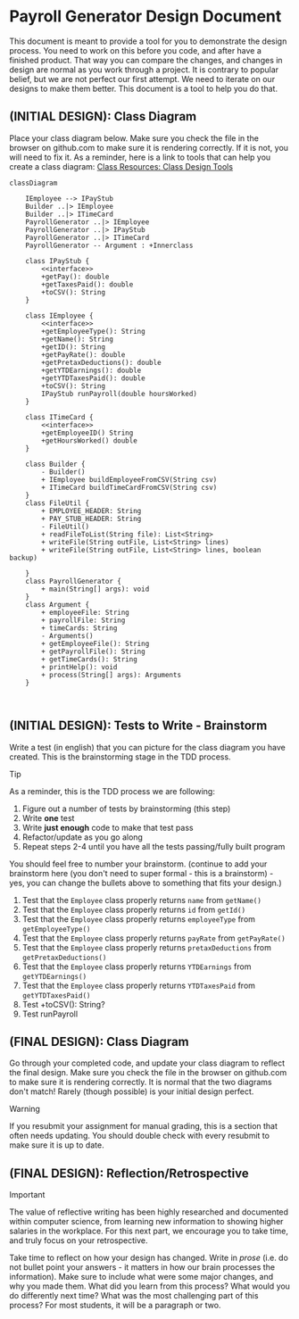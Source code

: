 # Payroll Generator Design Document


This document is meant to provide a tool for you to demonstrate the design process. You need to work on this before you code, and after have a finished product. That way you can compare the changes, and changes in design are normal as you work through a project. It is contrary to popular belief, but we are not perfect our first attempt. We need to iterate on our designs to make them better. This document is a tool to help you do that.


## (INITIAL DESIGN): Class Diagram

Place your class diagram below. Make sure you check the file in the browser on github.com to make sure it is rendering correctly. If it is not, you will need to fix it. As a reminder, here is a link to tools that can help you create a class diagram: [Class Resources: Class Design Tools](https://github.com/CS5004-khoury-lionelle/Resources?tab=readme-ov-file#uml-design-tools)

```mermaid
classDiagram
    
    IEmployee --> IPayStub
    Builder ..|> IEmployee
    Builder ..|> ITimeCard
    PayrollGenerator ..|> IEmployee
    PayrollGenerator ..|> IPayStub
    PayrollGenerator ..|> ITimeCard
    PayrollGenerator -- Argument : +Innerclass

    class IPayStub {
        <<interface>>
        +getPay(): double
        +getTaxesPaid(): double
        +toCSV(): String
    }
    
    class IEmployee {
        <<interface>>
        +getEmployeeType(): String
        +getName(): String
        +getID(): String
        +getPayRate(): double
        +getPretaxDeductions(): double
        +getYTDEarnings(): double
        +getYTDTaxesPaid(): double
        +toCSV(): String
        IPayStub runPayroll(double hoursWorked)
    }

    class ITimeCard {
        <<interface>>
        +getEmployeeID() String
        +getHoursWorked() double
    }
    
    class Builder {
        - Builder()
        + IEmployee buildEmployeeFromCSV(String csv)
        + ITimeCard buildTimeCardFromCSV(String csv)
    }
    class FileUtil {
        + EMPLOYEE_HEADER: String
        + PAY_STUB_HEADER: String
        - FileUtil()
        + readFileToList(String file): List<String>
        + writeFile(String outFile, List<String> lines)
        + writeFile(String outFile, List<String> lines, boolean backup)
        
    }
    class PayrollGenerator {
        + main(String[] args): void
    }
    class Argument {
        + employeeFile: String 
        + payrollFile: String
        + timeCards: String
        - Arguments()
        + getEmployeeFile(): String
        + getPayrollFile(): String
        + getTimeCards(): String
        + printHelp(): void
        + process(String[] args): Arguments
    }
    


```


## (INITIAL DESIGN): Tests to Write - Brainstorm

Write a test (in english) that you can picture for the class diagram you have created. This is the brainstorming stage in the TDD process. 

> [!TIP]
> As a reminder, this is the TDD process we are following:
> 1. Figure out a number of tests by brainstorming (this step)
> 2. Write **one** test
> 3. Write **just enough** code to make that test pass
> 4. Refactor/update  as you go along
> 5. Repeat steps 2-4 until you have all the tests passing/fully built program

You should feel free to number your brainstorm.
(continue to add your brainstorm here (you don't need to super formal - this is a brainstorm) - yes, you can change the bullets above to something that fits your design.)
1. Test that the `Employee` class properly returns `name` from `getName()`
2. Test that the `Employee` class properly returns `id` from `getId()`
3. Test that the `Employee` class properly returns `employeeType` from `getEmployeeType()`
4. Test that the `Employee` class properly returns `payRate` from `getPayRate()`
5. Test that the `Employee` class properly returns `pretaxDeductions` from `getPretaxDeductions()`
6. Test that the `Employee` class properly returns `YTDEarnings` from `getYTDEarnings()`
7. Test that the `Employee` class properly returns `YTDTaxesPaid` from `getYTDTaxesPaid()`
8. Test  +toCSV(): String?
9. Test runPayroll

## (FINAL DESIGN): Class Diagram

Go through your completed code, and update your class diagram to reflect the final design. Make sure you check the file in the browser on github.com to make sure it is rendering correctly. It is normal that the two diagrams don't match! Rarely (though possible) is your initial design perfect. 

> [!WARNING]
> If you resubmit your assignment for manual grading, this is a section that often needs updating. You should double check with every resubmit to make sure it is up to date.





## (FINAL DESIGN): Reflection/Retrospective

> [!IMPORTANT]
> The value of reflective writing has been highly researched and documented within computer science, from learning new information to showing higher salaries in the workplace. For this next part, we encourage you to take time, and truly focus on your retrospective.

Take time to reflect on how your design has changed. Write in *prose* (i.e. do not bullet point your answers - it matters in how our brain processes the information). Make sure to include what were some major changes, and why you made them. What did you learn from this process? What would you do differently next time? What was the most challenging part of this process? For most students, it will be a paragraph or two. 
